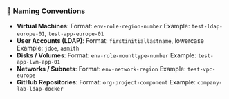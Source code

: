 ### 📘 **Naming Conventions**

* **Virtual Machines**:
  Format: `env-role-region-number`
  Example: `test-ldap-europe-01`, `test-app-europe-01`
* **User Accounts (LDAP)**:
  Format: `firstinitiallastname`, lowercase
  Example: `jdoe`, `asmith`
* **Disks / Volumes**:
  Format: `env-role-mounttype-number`
  Example: `test-app-lvm-app-01`
* **Networks / Subnets**:
  Format: `env-network-region`
  Example: `test-vpc-europe`
* **GitHub Repositories**:
  Format: `org-project-component`
  Example: `company-lab-ldap-docker`
